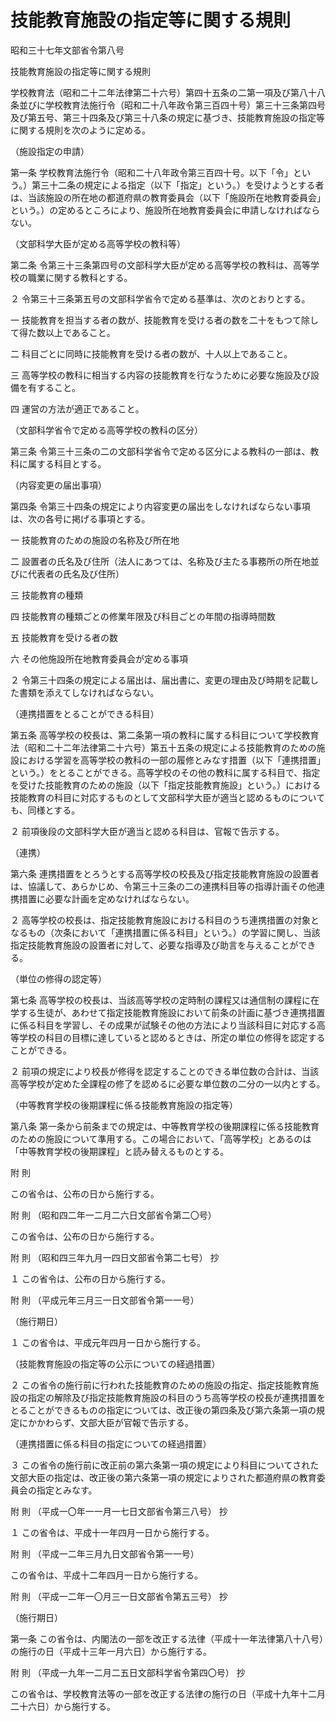 # 技能教育施設の指定等に関する規則

昭和三十七年文部省令第八号

技能教育施設の指定等に関する規則

学校教育法（昭和二十二年法律第二十六号）第四十五条の二第一項及び第八十八条並びに学校教育法施行令（昭和二十八年政令第三百四十号）第三十三条第四号及び第五号、第三十四条及び第三十八条の規定に基づき、技能教育施設の指定等に関する規則を次のように定める。

（施設指定の申請）

第一条 学校教育法施行令（昭和二十八年政令第三百四十号。以下「令」という。）第三十二条の規定による指定（以下「指定」という。）を受けようとする者は、当該施設の所在地の都道府県の教育委員会（以下「施設所在地教育委員会」という。）の定めるところにより、施設所在地教育委員会に申請しなければならない。

（文部科学大臣が定める高等学校の教科等）

第二条 令第三十三条第四号の文部科学大臣が定める高等学校の教科は、高等学校の職業に関する教科とする。

２ 令第三十三条第五号の文部科学省令で定める基準は、次のとおりとする。

一 技能教育を担当する者の数が、技能教育を受ける者の数を二十をもつて除して得た数以上であること。

二 科目ごとに同時に技能教育を受ける者の数が、十人以上であること。

三 高等学校の教科に相当する内容の技能教育を行なうために必要な施設及び設備を有すること。

四 運営の方法が適正であること。

（文部科学省令で定める高等学校の教科の区分）

第三条 令第三十三条の二の文部科学省令で定める区分による教科の一部は、教科に属する科目とする。

（内容変更の届出事項）

第四条 令第三十四条の規定により内容変更の届出をしなければならない事項は、次の各号に掲げる事項とする。

一 技能教育のための施設の名称及び所在地

二 設置者の氏名及び住所（法人にあつては、名称及び主たる事務所の所在地並びに代表者の氏名及び住所）

三 技能教育の種類

四 技能教育の種類ごとの修業年限及び科目ごとの年間の指導時間数

五 技能教育を受ける者の数

六 その他施設所在地教育委員会が定める事項

２ 令第三十四条の規定による届出は、届出書に、変更の理由及び時期を記載した書類を添えてしなければならない。

（連携措置をとることができる科目）

第五条 高等学校の校長は、第二条第一項の教科に属する科目について学校教育法（昭和二十二年法律第二十六号）第五十五条の規定による技能教育のための施設における学習を高等学校の教科の一部の履修とみなす措置（以下「連携措置」という。）をとることができる。高等学校のその他の教科に属する科目で、指定を受けた技能教育のための施設（以下「指定技能教育施設」という。）における技能教育の科目に対応するものとして文部科学大臣が適当と認めるものについても、同様とする。

２ 前項後段の文部科学大臣が適当と認める科目は、官報で告示する。

（連携）

第六条 連携措置をとろうとする高等学校の校長及び指定技能教育施設の設置者は、協議して、あらかじめ、令第三十三条の二の連携科目等の指導計画その他連携措置に必要な計画を定めなければならない。

２ 高等学校の校長は、指定技能教育施設における科目のうち連携措置の対象となるもの（次条において「連携措置に係る科目」という。）の学習に関し、当該指定技能教育施設の設置者に対して、必要な指導及び助言を与えることができる。

（単位の修得の認定等）

第七条 高等学校の校長は、当該高等学校の定時制の課程又は通信制の課程に在学する生徒が、あわせて指定技能教育施設において前条の計画に基づき連携措置に係る科目を学習し、その成果が試験その他の方法により当該科目に対応する高等学校の科目の目標に達していると認めるときは、所定の単位の修得を認定することができる。

２ 前項の規定により校長が修得を認定することのできる単位数の合計は、当該高等学校が定めた全課程の修了を認めるに必要な単位数の二分の一以内とする。

（中等教育学校の後期課程に係る技能教育施設の指定等）

第八条 第一条から前条までの規定は、中等教育学校の後期課程に係る技能教育のための施設について準用する。この場合において、「高等学校」とあるのは「中等教育学校の後期課程」と読み替えるものとする。

附 則

この省令は、公布の日から施行する。

附 則 （昭和四二年一二月二六日文部省令第二〇号）

この省令は、公布の日から施行する。

附 則 （昭和四三年九月一四日文部省令第二七号） 抄

１ この省令は、公布の日から施行する。

附 則 （平成元年三月三一日文部省令第一一号）

（施行期日）

１ この省令は、平成元年四月一日から施行する。

（技能教育施設の指定等の公示についての経過措置）

２ この省令の施行前に行われた技能教育のための施設の指定、指定技能教育施設の指定の解除及び指定技能教育施設の科目のうち高等学校の校長が連携措置をとることができるものの指定については、改正後の第四条及び第六条第一項の規定にかかわらず、文部大臣が官報で告示する。

（連携措置に係る科目の指定についての経過措置）

３ この省令の施行前に改正前の第六条第一項の規定により科目についてされた文部大臣の指定は、改正後の第六条第一項の規定によりされた都道府県の教育委員会の指定とみなす。

附 則 （平成一〇年一一月一七日文部省令第三八号） 抄

１ この省令は、平成十一年四月一日から施行する。

附 則 （平成一二年三月九日文部省令第一一号）

この省令は、平成十二年四月一日から施行する。

附 則 （平成一二年一〇月三一日文部省令第五三号） 抄

（施行期日）

第一条 この省令は、内閣法の一部を改正する法律（平成十一年法律第八十八号）の施行の日（平成十三年一月六日）から施行する。

附 則 （平成一九年一二月二五日文部科学省令第四〇号） 抄

この省令は、学校教育法等の一部を改正する法律の施行の日（平成十九年十二月二十六日）から施行する。
